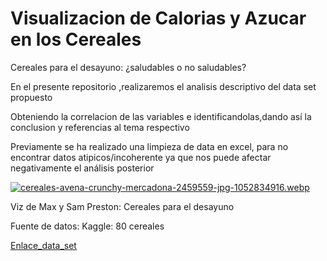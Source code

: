 # Visualizacion de Calorias y Azucar en los Cereales
Cereales para el desayuno: ¿saludables o no saludables?

En el presente repositorio ,realizaremos el analisis descriptivo del data set propuesto

Obteniendo la correlacion de las variables e identificandolas,dando así la conclusion y referencias al tema respectivo

Previamente se ha realizado una limpieza de data en excel, para no encontrar datos atipicos/incoherente ya que nos puede afectar negativamente el análisis posterior


[![cereales-avena-crunchy-mercadona-2459559-jpg-1052834916.webp](https://i.postimg.cc/mkLDtZMz/cereales-avena-crunchy-mercadona-2459559-jpg-1052834916.webp)](https://postimg.cc/ygGBGHLs)


Viz de Max y Sam Preston: Cereales para el desayuno

Fuente de datos: Kaggle: 80 cereales

[Enlace_data_set](https://data.world/makeovermonday/2020w36)

